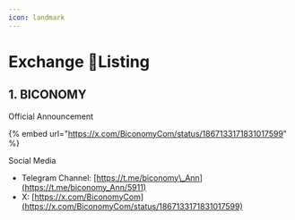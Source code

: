 ```yaml
---
icon: landmark
---
```


# Exchange Listing

## 1. BICONOMY

Official Announcement

{% embed url="https://x.com/BiconomyCom/status/1867133171831017599" %}

Social Media

* Telegram Channel: [https://t.me/biconomy\_Ann](https://t.me/biconomy_Ann/5911)
* X: [https://x.com/BiconomyCom](https://x.com/BiconomyCom/status/1867133171831017599)
